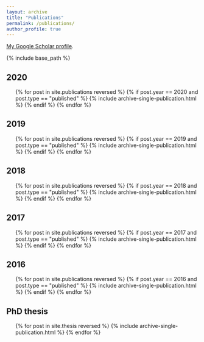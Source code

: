 ```yaml
---
layout: archive
title: "Publications"
permalink: /publications/
author_profile: true
---
```


<a href="https://scholar.google.com/citations?user=od6BFu4AAAAJ">My Google Scholar profile</a>.

{% include base_path %}


2020
------
<ul>
{% for post in site.publications reversed %}
  {% if post.year == 2020 and post.type == "published" %}
    {% include archive-single-publication.html %}
  {% endif %}
{% endfor %}
</ul>

2019
------
<ul>
{% for post in site.publications reversed %}
  {% if post.year == 2019 and post.type == "published" %}
    {% include archive-single-publication.html %}
  {% endif %}
{% endfor %}
</ul>


2018
------
<ul>
{% for post in site.publications reversed %}
  {% if post.year == 2018 and post.type == "published" %}
    {% include archive-single-publication.html %}
  {% endif %}
{% endfor %}
</ul>

2017
------
<ul>
{% for post in site.publications reversed %}
  {% if post.year == 2017 and post.type == "published" %}
    {% include archive-single-publication.html %}
  {% endif %}
{% endfor %}
</ul>

2016
------
<ul>
{% for post in site.publications reversed %}
  {% if post.year == 2016 and post.type == "published" %}
    {% include archive-single-publication.html %}
  {% endif %}
{% endfor %}
</ul>

PhD thesis
------
<ul>
{% for post in site.thesis reversed %}
  {% include archive-single-publication.html %}
{% endfor %}
</ul>
